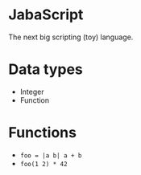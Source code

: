 # JabaScript

The next big scripting (toy) language.

# Data types

- Integer
- Function

# Functions

- `foo = |a b| a + b`
- `foo(1 2) * 42`
